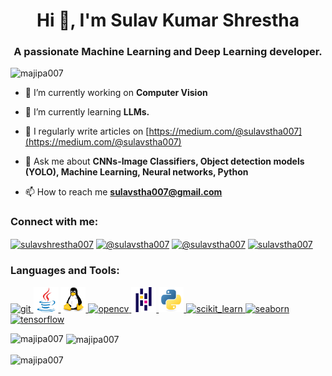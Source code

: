 <h1 align="center">Hi 👋, I'm Sulav Kumar Shrestha</h1>
<h3 align="center">A passionate Machine Learning and Deep Learning developer.</h3>

<p align="left"> <img src="https://komarev.com/ghpvc/?username=majipa007&label=Profile%20views&color=0e75b6&style=flat" alt="majipa007" /> </p>

- 🔭 I’m currently working on **Computer Vision**

- 🌱 I’m currently learning **LLMs.**

- 📝 I regularly write articles on [https://medium.com/@sulavstha007](https://medium.com/@sulavstha007)

- 💬 Ask me about **CNNs-Image Classifiers, Object detection models (YOLO), Machine Learning, Neural networks, Python**

- 📫 How to reach me **sulavstha007@gmail.com**

<h3 align="left">Connect with me:</h3>
<p align="left">
<a href="https://kaggle.com/sulavshrestha007" target="blank"><img align="center" src="https://raw.githubusercontent.com/rahuldkjain/github-profile-readme-generator/master/src/images/icons/Social/kaggle.svg" alt="sulavshrestha007" height="30" width="40" /></a>
<a href="https://medium.com/@sulavstha007" target="blank"><img align="center" src="https://raw.githubusercontent.com/rahuldkjain/github-profile-readme-generator/master/src/images/icons/Social/medium.svg" alt="@sulavstha007" height="30" width="40" /></a>
<a href="https://www.hackerrank.com/@sulavstha007" target="blank"><img align="center" src="https://raw.githubusercontent.com/rahuldkjain/github-profile-readme-generator/master/src/images/icons/Social/hackerrank.svg" alt="@sulavstha007" height="30" width="40" /></a>
<a href="https://www.leetcode.com/sulavstha007" target="blank"><img align="center" src="https://raw.githubusercontent.com/rahuldkjain/github-profile-readme-generator/master/src/images/icons/Social/leet-code.svg" alt="sulavstha007" height="30" width="40" /></a>
</p>

<h3 align="left">Languages and Tools:</h3>
<p align="left"> <a href="https://git-scm.com/" target="_blank" rel="noreferrer"> <img src="https://www.vectorlogo.zone/logos/git-scm/git-scm-icon.svg" alt="git" width="40" height="40"/> </a> <a href="https://www.java.com" target="_blank" rel="noreferrer"> <img src="https://raw.githubusercontent.com/devicons/devicon/master/icons/java/java-original.svg" alt="java" width="40" height="40"/> </a> <a href="https://www.linux.org/" target="_blank" rel="noreferrer"> <img src="https://raw.githubusercontent.com/devicons/devicon/master/icons/linux/linux-original.svg" alt="linux" width="40" height="40"/> </a> <a href="https://opencv.org/" target="_blank" rel="noreferrer"> <img src="https://www.vectorlogo.zone/logos/opencv/opencv-icon.svg" alt="opencv" width="40" height="40"/> </a> <a href="https://pandas.pydata.org/" target="_blank" rel="noreferrer"> <img src="https://raw.githubusercontent.com/devicons/devicon/2ae2a900d2f041da66e950e4d48052658d850630/icons/pandas/pandas-original.svg" alt="pandas" width="40" height="40"/> </a> <a href="https://www.python.org" target="_blank" rel="noreferrer"> <img src="https://raw.githubusercontent.com/devicons/devicon/master/icons/python/python-original.svg" alt="python" width="40" height="40"/> </a> <a href="https://scikit-learn.org/" target="_blank" rel="noreferrer"> <img src="https://upload.wikimedia.org/wikipedia/commons/0/05/Scikit_learn_logo_small.svg" alt="scikit_learn" width="40" height="40"/> </a> <a href="https://seaborn.pydata.org/" target="_blank" rel="noreferrer"> <img src="https://seaborn.pydata.org/_images/logo-mark-lightbg.svg" alt="seaborn" width="40" height="40"/> </a> <a href="https://www.tensorflow.org" target="_blank" rel="noreferrer"> <img src="https://www.vectorlogo.zone/logos/tensorflow/tensorflow-icon.svg" alt="tensorflow" width="40" height="40"/> </a> </p>

<p><img align="left" src="https://github-readme-stats.vercel.app/api/top-langs?username=majipa007&show_icons=true&locale=en&layout=compact" alt="majipa007" /></p>

<p>&nbsp;<img align="center" src="https://github-readme-stats.vercel.app/api?username=majipa007&show_icons=true&locale=en" alt="majipa007" /></p>

<p><img align="center" src="https://github-readme-streak-stats.herokuapp.com/?user=majipa007&" alt="majipa007" /></p>

